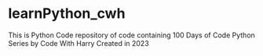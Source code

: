 # learnPython_cwh
This is Python Code repository of code containing 100 Days of Code Python Series by Code With Harry Created in 2023
